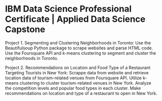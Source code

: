 # IBM Data Science Professional Certificate | Applied Data Science Capstone

Project 1. Segmenting and Clustering Neighborhoods in Toronto:
Use the Beautifulsoup Python package to scrape websites and parse HTML code.
Use the Foursquare API and k-means clustering to segment and cluster the neighborhoods in Toronto.

Project 2. Recommendations on Location and Food Type of a Restaurant Targeting Tourists in New York:
Scrappe data from website and retrieve location data of tourism-related venues from Foursquare API.
Utilize k-means clustering to cluster tourism-related venues in New York. 
Analyze the competition levels and popular food types in each cluster.
Make recommendations on location and type of a restaurant to open in New York.
